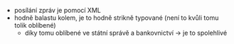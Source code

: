 - posílání zpráv je pomocí XML
- hodně balastu kolem, je to hodně strikně typované (není to kvůli tomu tolik oblíbené)
	- díky tomu oblíbené ve státní správě a bankovnictví -> je to spolehlivé
